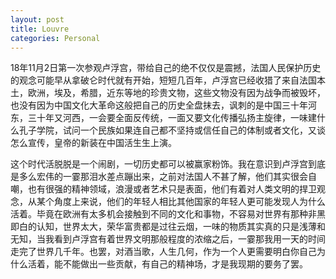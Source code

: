 ```yaml
---
layout: post
title: Louvre
categories: Personal
---
```


18年11月2日第一次参观卢浮宫，带给自己的绝不仅仅是震撼，法国人民保护历史的观念可能早从拿破仑时代就有开始，短短几百年，卢浮宫已经收猎了来自法国本土，欧洲，埃及，希腊，近东等地的珍贵文物，这些文物没有因为战争而被毁坏，也没有因为中国文化大革命这般把自己的历史全盘抹去，讽刺的是中国三十年河东，三十年又河西，一会要全面反传统，一面又要文化传播弘扬主旋律，一味建什么孔子学院，试问一个民族如果连自己都不坚持或信任自己的体制或者文化，又谈怎么宣传，皇帝的新装在中国活生生上演。

这个时代活脱脱是一个闹剧，一切历史都可以被赢家粉饰。我在意识到卢浮宫到底是多么宏伟的一霎那泪水差点蹦出来，之前对法国人不甚了解，他们其实很会自嘲，也有很强的精神领域，浪漫或者艺术只是表面，他们有着对人类文明的捍卫观念，从某个角度上来说，他们的年轻人相比其他国家的年轻人更可能发现人为什么活着。毕竟在欧洲有太多机会接触到不同的文化和事物，不容易对世界有那种非黑即白的认知，世界太大，荣华富贵都是过往云烟，一味的物质其实真的只是浅薄和无知，当我看到卢浮宫有着世界文明那般程度的浓缩之后，一霎那我用一天的时间走完了世界几千年。也罢，对酒当歌，人生几何，作为一个人更需要明白你自己为什么活着，能不能做出一些贡献，有自己的精神场，才是我现期的要务了罢。
